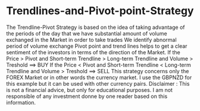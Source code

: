 # Trendlines-and-Pivot-point-Strategy
The Trendline-Pivot Strategy is based on the idea of taking advantage of the periods of the day that we have substantial amount of volume exchanged in the Market in order to take trades We identify abnormal period of volume exchange  Pivot point and trend lines helps to get a clear sentiment of the investors in terms of the direction of the Market.  If the Price > Pivot and Short-term Trendline > Long-term Trendline and Volume > Treshold ==> BUY  If the Price &lt; Pivot and Short-term Trendline &lt; Long-term Trendline and Volume > Treshold ==> SELL
This strategy concerns only the FOREX Market or in other words the currency market. I use the GBPNZD for this example but it can be used with other currency pairs.
Disclaimer : This is not a financial advice, but only for educational purposes. I am not responsible of any investment donne by one reader based on this information.

